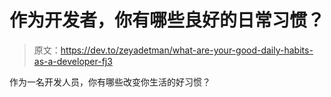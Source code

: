 # 作为开发者，你有哪些良好的日常习惯？

> 原文：<https://dev.to/zeyadetman/what-are-your-good-daily-habits-as-a-developer-fj3>

作为一名开发人员，你有哪些改变你生活的好习惯？
